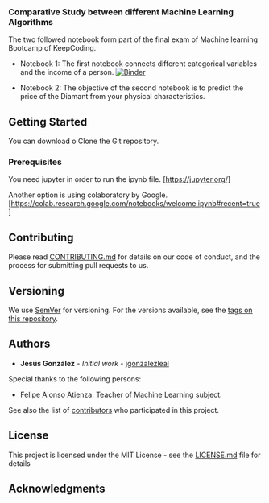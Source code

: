 ### Comparative Study between different Machine Learning Algorithms
The two followed notebook form part of the final exam of Machine learning Bootcamp of KeepCoding.

- Notebook 1: The first notebook connects different categorical variables and the income of a person. 
[![Binder](https://mybinder.org/badge_logo.svg)](https://mybinder.org/v2/gh/chus73/KC_Bootcamp/master?filepath=ML%2FPractica1_v2.ipynb)

- Notebook 2: The objective of the second notebook is to predict the price of the Diamant from your physical characteristics.

## Getting Started

You can download o Clone the Git repository.

### Prerequisites
You need jupyter in order to run the ipynb file. [https://jupyter.org/]

Another option is using colaboratory by Google. [https://colab.research.google.com/notebooks/welcome.ipynb#recent=true]

## Contributing

Please read [CONTRIBUTING.md](https://gist.github.com/PurpleBooth/b24679402957c63ec426) for details on our code of conduct, and the process for submitting pull requests to us.

## Versioning

We use [SemVer](http://semver.org/) for versioning. For the versions available, see the [tags on this repository](https://github.com/chus73/KC_Bootcamp/tags). 

## Authors

* **Jesús González** - *Initial work* - [jgonzalezleal](https://github.com/chus73)

Special thanks to the following persons:

   - Felipe Alonso Atienza. Teacher of Machine Learning subject.

See also the list of [contributors](https://github.com/chus73/KC_Bootcamp/contributors) who participated in this project.

## License

This project is licensed under the MIT License - see the [LICENSE.md](LICENSE.md) file for details

## Acknowledgments


